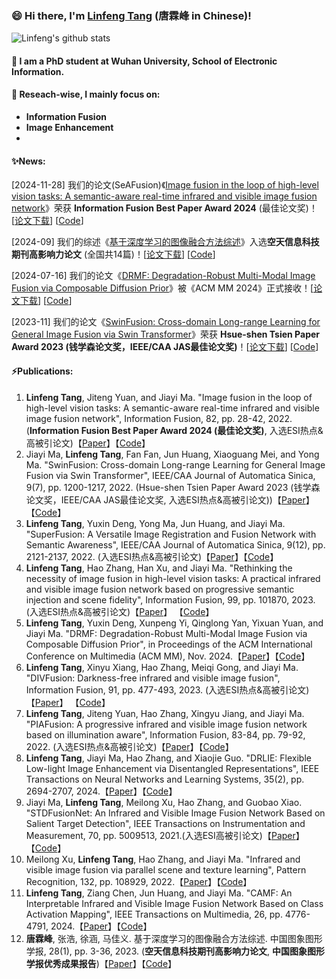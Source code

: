 ### 😄  Hi there,  I'm [Linfeng Tang](https://scholar.google.com/citations?user=PyRqpAsAAAAJ&hl=en) (唐霖峰 in Chinese)!

<!--
**Linfeng-Tang/Linfeng-Tang** is a ✨ _special_ ✨ repository because its `README.md` (this file) appears on your GitHub profile.

Here are some ideas to get you started:

- 🔭 I’m currently working on ...
- 🌱 I’m currently learning ...
- 👯 I’m looking to collaborate on ...
- 🤔 I’m looking for help with ...
- 💬 Ask me about ...
- 📫 How to reach me: ...
- 😄 Pronouns: ...
- ⚡ Fun fact: ...
--> 
![Linfeng's github stats](https://github-readme-stats.vercel.app/api?username=Linfeng-Tang&show_icons=true&theme=radical) 

#### 💬 I am a PhD student at Wuhan University, School of Electronic Information.

#### 🔭 Reseach-wise, I mainly focus on:
  - **Information Fusion**
  - **Image Enhancement**
  - 
#### ✨News:
[2024-11-28] 我们的论文(SeAFusion)《[Image fusion in the loop of high-level vision tasks: A semantic-aware real-time infrared and visible image fusion network](https://www.sciencedirect.com/science/article/pii/S1566253521002542)》荣获 **Information Fusion Best Paper Award 2024** (最佳论文奖)！[[论文下载](https://www.sciencedirect.com/science/article/pii/S1566253521002542)] [[Code](https://github.com/Linfeng-Tang/SeAFusion)]

[2024-09] 我们的综述《[基于深度学习的图像融合方法综述](http://www.cjig.cn/jig/ch/reader/view_abstract.aspx?file_no=20230102&flag=1)》入选**空天信息科技期刊高影响力论文** (全国共14篇)！[[论文下载](http://www.cjig.cn/jig/ch/reader/view_abstract.aspx?file_no=20230102&flag=1)] [[Code](https://github.com/Linfeng-Tang/Image-Fusion)]

[2024-07-16] 我们的论文《[DRMF: Degradation-Robust Multi-Modal Image Fusion via Composable Diffusion Prior]([https://www.sciencedirect.com/science/article/pii/S1566253523001860](https://openreview.net/forum?id=BwXrlBweab))》被《ACM MM 2024》正式接收！[[论文下载](https://openreview.net/pdf?id=BwXrlBweab)] [[Code](https://github.com/Linfeng-Tang/DRMF)]

[2023-11] 我们的论文《[SwinFusion: Cross-domain Long-range Learning for General Image Fusion via Swin Transformer](https://ieeexplore.ieee.org/document/9812535)》荣获 **Hsue-shen Tsien Paper Award 2023 (钱学森论文奖，IEEE/CAA JAS最佳论文奖)**！[[论文下载](https://ieeexplore.ieee.org/document/9970457)] [[Code](https://github.com/Linfeng-Tang/SuperFusion)]

#### ⚡Publications:
1. **Linfeng Tang**, Jiteng Yuan, and Jiayi Ma. "Image fusion in the loop of high-level vision tasks: A semantic-aware real-time infrared and visible image fusion network", Information Fusion, 82, pp. 28-42, 2022. (**Information Fusion Best Paper Award 2024 (最佳论文奖)**, 入选ESI热点&高被引论文)【[Paper](https://www.sciencedirect.com/science/article/pii/S1566253521002542)】【[Code](https://github.com/Linfeng-Tang/SeAFusion)】
2. Jiayi Ma, **Linfeng Tang**, Fan Fan, Jun Huang, Xiaoguang Mei, and Yong Ma. "SwinFusion: Cross-domain Long-range Learning for General Image Fusion via Swin Transformer", IEEE/CAA Journal of Automatica Sinica, 9(7), pp. 1200-1217, 2022. (Hsue-shen Tsien Paper Award 2023 (钱学森论文奖，IEEE/CAA JAS最佳论文奖, 入选ESI热点&高被引论文))【[Paper](https://ieeexplore.ieee.org/document/9812535)】【[Code](https://github.com/Linfeng-Tang/SwinFusion)】
3. **Linfeng Tang**, Yuxin Deng, Yong Ma, Jun Huang, and Jiayi Ma. "SuperFusion: A Versatile Image Registration and Fusion Network with Semantic Awareness", IEEE/CAA Journal of Automatica Sinica, 9(12), pp. 2121-2137, 2022. (入选ESI热点&高被引论文)【[Paper](https://ieeexplore.ieee.org/document/9970457)】【[Code](https://github.com/Linfeng-Tang/SuperFusion)】
4. **Linfeng Tang**, Hao Zhang, Han Xu, and Jiayi Ma. "Rethinking the necessity of image fusion in high-level vision tasks: A practical infrared and visible image fusion network based on progressive semantic injection and scene fidelity", Information Fusion, 99, pp. 101870, 2023. (入选ESI热点&高被引论文)【[Paper](https://www.sciencedirect.com/science/article/pii/S1566253523001860)】 【[Code](https://github.com/Linfeng-Tang/PSFusion)】 
6. **Linfeng Tang**, Yuxin Deng, Xunpeng Yi, Qinglong Yan, Yixuan Yuan, and Jiayi Ma. "DRMF: Degradation-Robust Multi-Modal Image Fusion via Composable Diffusion Prior", in Proceedings of the ACM International Conference on Multimedia (ACM MM), Nov. 2024.【[Paper](https://dl.acm.org/doi/10.1145/3664647.3681064)】【[Code](https://github.com/Linfeng-Tang/DRMF)】
6. **Linfeng Tang**, Xinyu Xiang, Hao Zhang, Meiqi Gong, and Jiayi Ma. "DIVFusion: Darkness-free infrared and visible image fusion", Information Fusion, 91, pp. 477-493, 2023. (入选ESI热点&高被引论文)【[Paper](https://www.sciencedirect.com/science/article/pii/S156625352200210X?via%3Dihub)】 【[Code](https://github.com/Linfeng-Tang/DIVFusion)】
7. **Linfeng Tang**, Jiteng Yuan, Hao Zhang, Xingyu Jiang, and Jiayi Ma. "PIAFusion: A progressive infrared and visible image fusion network based on illumination aware", Information Fusion, 83-84, pp. 79-92, 2022. (入选ESI热点&高被引论文)【[Paper](https://www.sciencedirect.com/science/article/abs/pii/S156625352200032X)】【[Code](https://github.com/Linfeng-Tang/PIAFusion)】
8.  **Linfeng Tang**, Jiayi Ma, Hao Zhang, and Xiaojie Guo. "DRLIE: Flexible Low-light Image Enhancement via Disentangled Representations", IEEE Transactions on Neural Networks and Learning Systems, 35(2), pp. 2694-2707, 2024.【[Paper](https://ieeexplore.ieee.org/document/9833451)】【[Code](https://github.com/Linfeng-Tang/DRLIE)】
9. Jiayi Ma, **Linfeng Tang**, Meilong Xu, Hao Zhang, and Guobao Xiao. "STDFusionNet: An Infrared and Visible Image Fusion Network Based on Salient Target Detection", IEEE Transactions on Instrumentation and Measurement, 70, pp.  5009513, 2021.(入选ESI高被引论文)【[Paper](https://ieeexplore.ieee.org/document/9416507)】 【[Code](https://github.com/Linfeng-Tang/STDFusionNet)】
10. Meilong Xu, **Linfeng Tang**, Hao Zhang, and Jiayi Ma. "Infrared and visible image fusion via parallel scene and texture learning", Pattern Recognition, 132, pp. 108929, 2022.【[Paper](https://www.sciencedirect.com/science/article/pii/S0031320322004101)】【[Code](https://github.com/Melon-Xu/PSTLFusion)】
11. **Linfeng Tang**, Ziang Chen, Jun Huang, and Jiayi Ma. "CAMF: An Interpretable Infrared and Visible Image Fusion Network Based on Class Activation Mapping", IEEE Transactions on Multimedia, 26, pp. 4776-4791, 2024.【[Paper](https://ieeexplore.ieee.org/document/10288391)】【[Code](https://github.com/Linfeng-Tang/CAMF)】
12. **唐霖峰**, 张浩, 徐涵, 马佳义. 基于深度学习的图像融合方法综述. 中国图象图形学报, 28(1), pp. 3-36, 2023. (**空天信息科技期刊高影响力论文**, **中国图象图形学报优秀成果报告**)【[Paper](http://www.cjig.cn/jig/ch/reader/view_abstract.aspx?file_no=20230102&flag=1)】【[Code](https://github.com/Linfeng-Tang/Image-Fusion)】
